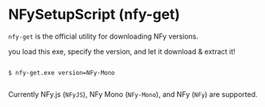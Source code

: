 # NFySetupScript (nfy-get)

`nfy-get` is the official utility for downloading NFy versions.

you load this exe, specify the version, and let it download & extract it!

```

$ nfy-get.exe version=NFy-Mono


```

Currently NFy.js (`NFyJS`), NFy Mono (`NFy-Mono`), and NFy (`NFy`) are supported.